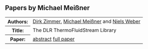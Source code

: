 ## Papers by Michael Meißner
<table>
<tr><th>Authors:</th>
<td>
<a href="/proceedings/authors/DirkZimmer">Dirk Zimmer</a>, <a href="/proceedings/authors/MichaelMeissner">Michael Meißner</a> and <a href="/proceedings/authors/NielsWeber">Niels Weber</a></td>
</tr>
<tr><th>Title:</th>
<td>The DLR ThermoFluidStream Library</td>
</tr>
<tr><th>Paper:</th>
<td><a href="/abstracts/abstract_3A_5">abstract</a> <a href="/proceedings/papers/Modelica2021session3A_paper5.pdf">full paper</a></td>
</tr>
</table>
